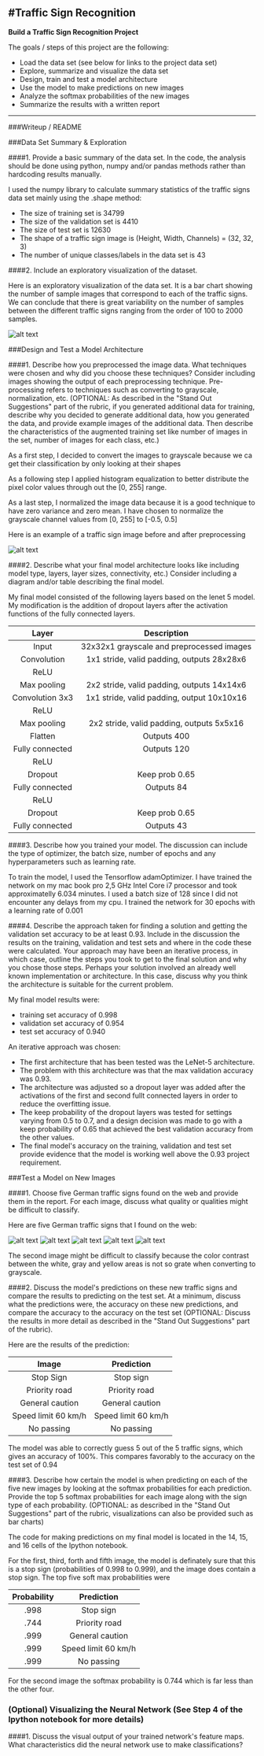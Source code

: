 #**Traffic Sign Recognition** 
---

**Build a Traffic Sign Recognition Project**

The goals / steps of this project are the following:
* Load the data set (see below for links to the project data set)
* Explore, summarize and visualize the data set
* Design, train and test a model architecture
* Use the model to make predictions on new images
* Analyze the softmax probabilities of the new images
* Summarize the results with a written report


[//]: # (Image References)

[image1]: ./examples/visualization.jpg "Visualization"
[image2]: ./examples/grayscale.jpg "Grayscaling"
[image3]: ./examples/random_noise.jpg "Random Noise"
[image4]: ./examples/placeholder.png "Traffic Sign 1"
[image5]: ./examples/placeholder.png "Traffic Sign 2"
[image6]: ./examples/placeholder.png "Traffic Sign 3"
[image7]: ./examples/placeholder.png "Traffic Sign 4"
[image8]: ./examples/placeholder.png "Traffic Sign 5"

---
###Writeup / README

###Data Set Summary & Exploration

####1. Provide a basic summary of the data set. In the code, the analysis should be done using python, numpy and/or pandas methods rather than hardcoding results manually.

I used the numpy library to calculate summary statistics of the traffic
signs data set mainly using the .shape method:

* The size of training set is 34799
* The size of the validation set is 4410
* The size of test set is 12630
* The shape of a traffic sign image is (Height, Width, Channels) = (32, 32, 3)
* The number of unique classes/labels in the data set is 43

####2. Include an exploratory visualization of the dataset.

Here is an exploratory visualization of the data set. It is a bar chart showing the number of sample images that correspond to each of the traffic signs. We can conclude that there is great variability on the number of samples between the different traffic signs ranging from the order of 100 to 2000 samples.

![alt text][image1]

###Design and Test a Model Architecture

####1. Describe how you preprocessed the image data. What techniques were chosen and why did you choose these techniques? Consider including images showing the output of each preprocessing technique. Pre-processing refers to techniques such as converting to grayscale, normalization, etc. (OPTIONAL: As described in the "Stand Out Suggestions" part of the rubric, if you generated additional data for training, describe why you decided to generate additional data, how you generated the data, and provide example images of the additional data. Then describe the characteristics of the augmented training set like number of images in the set, number of images for each class, etc.)

As a first step, I decided to convert the images to grayscale because we ca get their classification by only looking at their shapes

As a following step I applied histogram equalization to better distribute the pixel color values through out the [0, 255] range.

As a last step, I normalized the image data because it is a good technique to have zero variance and zero mean. I have chosen to normalize the grayscale channel values from [0, 255] to [-0.5, 0.5]

Here is an example of a traffic sign image before and after preprocessing

![alt text][image2]

####2. Describe what your final model architecture looks like including model type, layers, layer sizes, connectivity, etc.) Consider including a diagram and/or table describing the final model.

My final model consisted of the following layers based on the lenet 5 model. My modification is the addition of dropout layers after the activation functions of the fully connected layers. 

| Layer         		|     Description	        					| 
|:---------------------:|:---------------------------------------------:| 
| Input         		| 32x32x1 grayscale and preprocessed images     | 
| Convolution           | 1x1 stride, valid padding, outputs 28x28x6 	|
| ReLU					|                                               |
| Max pooling	      	| 2x2 stride, valid padding, outputs 14x14x6    |
| Convolution 3x3	    | 1x1 stride, valid padding, output 10x10x16	|
| ReLU                  |                                               |
| Max pooling           | 2x2 stride, valid padding, outputs 5x5x16     |
| Flatten               | Outputs 400      								|	
| Fully connected		| Outputs 120        							|
| ReLU                  |                                               |
| Dropout               | Keep prob 0.65                                |
| Fully connected		| Outputs 84     								|
| ReLU                  |                                               |
| Dropout               | Keep prob 0.65                                |
| Fully connected		| Outputs 43     								| 


####3. Describe how you trained your model. The discussion can include the type of optimizer, the batch size, number of epochs and any hyperparameters such as learning rate.

To train the model, I used the Tensorflow adamOptimizer. I have trained the network on my mac book pro 2,5 GHz Intel Core i7 processor and took approximatelly 6.034 minutes. I used a batch size of 128 since I did not encounter any delays from my cpu. I trained the network for 30 epochs with a learning rate of 0.001

####4. Describe the approach taken for finding a solution and getting the validation set accuracy to be at least 0.93. Include in the discussion the results on the training, validation and test sets and where in the code these were calculated. Your approach may have been an iterative process, in which case, outline the steps you took to get to the final solution and why you chose those steps. Perhaps your solution involved an already well known implementation or architecture. In this case, discuss why you think the architecture is suitable for the current problem.

My final model results were:
* training set accuracy of 0.998
* validation set accuracy of 0.954  
* test set accuracy of 0.940

An iterative approach was chosen:
* The first architecture that has been tested was the LeNet-5 architecture.
* The problem with this architecture was that the max validation accuracy was 0.93.
* The architecture was adjusted so a dropout layer was added after the activations of the first and second fullt connected layers in order to reduce the overfitting issue.
* The keep probability of the dropout layers was tested for settings varying from 0.5 to 0.7, and a design decision was made to go with a keep probability of 0.65 that achieved the best validation accuracy from the other values.
* The final model's accuracy on the training, validation and test set provide evidence that the model is working well above the 0.93 project requirement.
 
###Test a Model on New Images

####1. Choose five German traffic signs found on the web and provide them in the report. For each image, discuss what quality or qualities might be difficult to classify.

Here are five German traffic signs that I found on the web:

![alt text][image4] ![alt text][image5] ![alt text][image6] 
![alt text][image7] ![alt text][image8]

The second image might be difficult to classify because the color contrast between the white, gray and yellow areas is not so grate when converting to grayscale.

####2. Discuss the model's predictions on these new traffic signs and compare the results to predicting on the test set. At a minimum, discuss what the predictions were, the accuracy on these new predictions, and compare the accuracy to the accuracy on the test set (OPTIONAL: Discuss the results in more detail as described in the "Stand Out Suggestions" part of the rubric).

Here are the results of the prediction:

| Image			        |     Prediction	        					| 
|:---------------------:|:---------------------------------------------:| 
| Stop Sign      		| Stop sign   									| 
| Priority road         | Priority road									|
| General caution       | General caution								|
| Speed limit 60 km/h	| Speed limit 60 km/h			 				|
| No passing			| No passing                                    |


The model was able to correctly guess 5 out of the 5 traffic signs, which gives an accuracy of 100%. This compares favorably to the accuracy on the test set of 0.94

####3. Describe how certain the model is when predicting on each of the five new images by looking at the softmax probabilities for each prediction. Provide the top 5 softmax probabilities for each image along with the sign type of each probability. (OPTIONAL: as described in the "Stand Out Suggestions" part of the rubric, visualizations can also be provided such as bar charts)

The code for making predictions on my final model is located in the 14, 15, and 16 cells of the Ipython notebook.

For the first, third, forth and fifth image, the model is definately sure that this is a stop sign (probabilities of 0.998 to 0.999), and the image does contain a stop sign. The top five soft max probabilities were

| Probability         	|     Prediction	        					| 
|:---------------------:|:---------------------------------------------:| 
| .998         			| Stop sign   									| 
| .744     				| Priority road  								|
| .999					| General caution								|
| .999	      			| Speed limit 60 km/h			 				|
| .999				    | No passing                                    |


For the second image the softmax probability is 0.744 which is far less than the other four.

### (Optional) Visualizing the Neural Network (See Step 4 of the Ipython notebook for more details)
####1. Discuss the visual output of your trained network's feature maps. What characteristics did the neural network use to make classifications?


